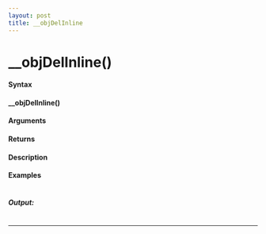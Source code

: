 ```yaml
---
layout: post
title: __objDelInline
---
```


# __objDelInline()


#### Syntax

#### __objDelInline()

#### Arguments

#### Returns

#### Description

#### Examples

```

```

##### Output:

```

```

---